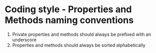 # Coding style - Properties and Methods naming conventions
1. Private properties and methods should always be prefixed with an underscore
2. Properties and methods should always be sorted alphabetically